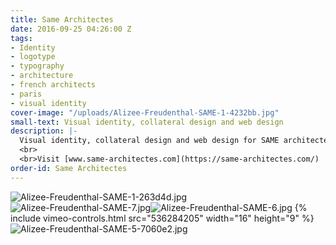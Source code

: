 ```yaml
---
title: Same Architectes
date: 2016-09-25 04:26:00 Z
tags:
- Identity
- logotype
- typography
- architecture
- french architects
- paris
- visual identity
cover-image: "/uploads/Alizee-Freudenthal-SAME-1-4232bb.jpg"
small-text: Visual identity, collateral design and web design
description: |-
  Visual identity, collateral design and web design for SAME architectes, an up-and-coming architecture studio in Paris.
  <br>
  <br>Visit [www.same-architectes.com](https://same-architectes.com/)
order-id: Same Architectes
---
```


![Alizee-Freudenthal-SAME-1-263d4d.jpg](/uploads/Alizee-Freudenthal-SAME-1-263d4d.jpg)![Alizee-Freudenthal-SAME-7.jpg](/uploads/Alizee-Freudenthal-SAME-7.jpg)![Alizee-Freudenthal-SAME-6.jpg](/uploads/Alizee-Freudenthal-SAME-6.jpg)
{% include vimeo-controls.html src="536284205" width="16" height="9" %}
![Alizee-Freudenthal-SAME-5-7060e2.jpg](/uploads/Alizee-Freudenthal-SAME-5-7060e2.jpg)
